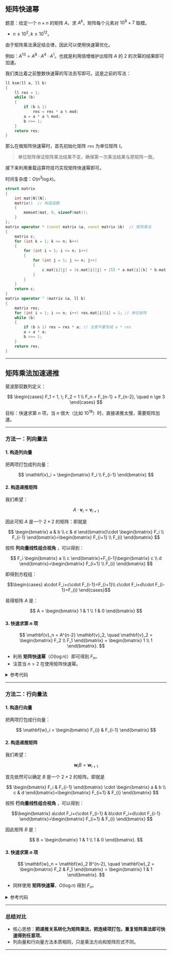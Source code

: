 ## 矩阵快速幂

题意：给定一个 $n\times n$ 的矩阵 $A$，求 $A^k$。矩阵每个元素对 $10^9+7$ 取模。

- $n\leq 10^2,k\leq 10^{12}$。

由于矩阵乘法满足结合律，因此可以使用快速幂优化。

例如：$A^{13}=A^{8}\cdot A^{4}\cdot A^{1}$。也就是利用倍增维护出矩阵 $A$ 的 $2$ 的次幂的结果即可加速。

我们类比着之前整数快速幂的写法去写即可。这是之前的写法：

```cpp
ll ksm(ll a, ll b)
{
    ll res = 1;
    while (b)
    {
        if (b & 1) 
            res = res * a % mod;
        a = a * a % mod;
        b >>= 1;
    }
    return res;
}
```

那么在做矩阵快速幂时，首先初始化矩阵 `res` 为单位矩阵 $I$。

> 单位矩阵保证矩阵乘法结果不变。确保第一次乘法结果与原矩阵一致。

接下来利用重载运算符技巧实现矩阵快速幂即可。

时间复杂度：$O(n^3\log{k})$。

```cpp
struct matrix
{
    int mat[N][N];
    matrix()  // 构造函数
    {
        memset(mat, 0, sizeof(mat));
    }
};
matrix operator * (const matrix &a, const matrix &b)  // 矩阵乘法
{
    matrix c;
    for (int k = 1; k <= n; k++)
    {
        for (int i = 1; i <= n; i++)
        {
            for (int j = 1; j <= n; j++)
            {
                c.mat[i][j] = (c.mat[i][j] + 1ll * a.mat[i][k] * b.mat[k][j]) % mod;
            }
        }
    }
    return c;
}
matrix operator ^ (matrix &a, ll b)
{
    matrix res;
    for (int i = 1; i <= n; i++) res.mat[i][i] = 1; // 单位矩阵
    while (b)
    {
        if (b & 1) res = res * a; // 注意不要写成 a * res
        a = a * a;
        b >>= 1;
    }
    return res;
}
```

____


## 矩阵乘法加速递推



斐波那契数列定义：

$$
\begin{cases}
F_1 = 1, \; F_2 = 1 \\
F_n = F_{n-1} + F_{n-2}, \quad n \ge 3
\end{cases}
$$

目标：快速求第 $n$ 项，当 $n$ 很大（比如 $10^{18}$）时，直接递推太慢，需要矩阵加速。

---

### **方法一：列向量法**

#### 1. 构造列向量

把两项打包成列向量：

$$
\mathbf{v}_i = 
\begin{bmatrix} F_i \\ F_{i-1} \end{bmatrix}
$$

#### 2. 构造递推矩阵

我们希望：

$$
A\cdot \mathbf{v}_i=\mathbf{v}_{i+1}
$$

因此可知 $A$ 是一个 $2\times 2$ 的矩阵：即就是

$$
\begin{bmatrix} a & b \\ c & d \end{bmatrix}\cdot \begin{bmatrix} F_i \\ F_{i-1} \end{bmatrix}=\begin{bmatrix} F_{i+1} \\ F_{i} \end{bmatrix}
$$

按照 **列向量线性组合视角** ，可以得到：

$$
F_i \begin{bmatrix} a \\ c \end{bmatrix}+F_{i-1}\begin{bmatrix} c \\ d \end{bmatrix}=\begin{bmatrix} F_{i+1} \\ F_{i} \end{bmatrix}
$$

即得到方程组：

$$\begin{cases}
a\cdot F_i+c\cdot F_{i-1}=F_{i+1}\\
c\cdot F_i+d\cdot F_{i-1}=F_{i}
\end{cases}$$

易得矩阵 $A$ 是：

$$
A = \begin{bmatrix} 1 & 1 \\ 1 & 0 \end{bmatrix}
$$



#### 3. 快速求第 $n$ 项

$$
\mathbf{v}_n = A^{n-2} \mathbf{v}_2, \quad 
\mathbf{v}_2 = \begin{bmatrix} F_2 \\ F_1 \end{bmatrix} = \begin{bmatrix} 1 \\ 1 \end{bmatrix}.
$$

* 利用 **矩阵快速幂**（$O(\log n)$）即可得到 $F_n$。
* 注意当 $n>2$ 在使用矩阵快速幂。




<details>

<summary>参考代码</summary>

```cpp
#include <bits/stdc++.h>

using namespace std;
using ll = long long;
constexpr int mod = 1e9 + 7;
ll n;
struct matrix
{
    int mat[3][3];
    matrix()  // 构造函数
    {
        memset(mat, 0, sizeof(mat));
    }
};
matrix operator * (const matrix &a, const matrix &b)  // 矩阵乘法
{
    matrix c;
    for (int k = 1; k <= 2; k++)
    {
        for (int i = 1; i <= 2; i++)
        {
            for (int j = 1; j <= 2; j++)
            {
                c.mat[i][j] = (c.mat[i][j] + 1ll * a.mat[i][k] * b.mat[k][j]) % mod;
            }
        }
    }
    return c;
}
matrix operator ^ (matrix &a, ll b)
{
    matrix res;
    for (int i = 1; i <= 2; i++) res.mat[i][i] = 1; // 单位矩阵
    while (b)
    {
        if (b & 1) res = res * a; // 注意不要写成 a * res
        a = a * a;
        b >>= 1;
    }
    return res;
}
int main()
{
    ios::sync_with_stdio(false), cin.tie(0);
    cin >> n;
    if (n <= 2)
    {
        cout << 1;
        return 0;
    }
    matrix F;
    F.mat[1][1] = F.mat[2][1] = 1; // 列向量
    matrix a;
    a.mat[1][1] = a.mat[1][2] = a.mat[2][1] = 1; // 转移矩阵
    a = a ^ (n - 2);
    a = a * F;
    cout << a.mat[1][1];
    return 0;
}
```


</details>



---

### **方法二：行向量法**

#### 1. 构造行向量

把两项打包成行向量：

$$
\mathbf{w}_i = \begin{bmatrix} F_{i} & F_{i-1} \end{bmatrix}
$$

#### 2. 构造递推矩阵

我们希望：

$$
\mathbf{w}_i B=\mathbf{w}_{i+1}
$$

首先依然可以确定 $B$ 是一个 $2\times 2$ 的矩阵。即就是

$$
 \begin{bmatrix} F_i & F_{i-1} \end{bmatrix} \cdot \begin{bmatrix} a & b \\ c & d \end{bmatrix}=\begin{bmatrix} F_{i+1} & F_{i} \end{bmatrix}
$$

按照 **行向量线性组合视角** ，可以得到：


$$\begin{bmatrix}
a\cdot F_i+c\cdot F_{i-1} & b\cdot F_i+d\cdot F_{i-1}
\end{bmatrix}=\begin{bmatrix} F_{i+1} & F_{i} \end{bmatrix}
$$



因此矩阵 $B$ 是：

$$
B = \begin{bmatrix} 1 & 1 \\ 1 & 0 \end{bmatrix}.
$$



#### 3. 快速求第 $n$ 项

$$
\mathbf{w}_n = \mathbf{w}_2 B^{n-2}, \quad 
\mathbf{w}_2 = \begin{bmatrix} F_2 & F_1 \end{bmatrix} = \begin{bmatrix} 1 & 1 \end{bmatrix}.
$$

* 同样使用 **矩阵快速幂**，$O(\log n)$ 得到 $F_n$。



<details>

<summary>参考代码</summary>

```cpp
#include <bits/stdc++.h>

using namespace std;
using ll = long long;
constexpr int mod = 1e9 + 7;
ll n;
struct matrix
{
    int mat[3][3];
    matrix()  // 构造函数
    {
        memset(mat, 0, sizeof(mat));
    }
};
matrix operator * (const matrix &a, const matrix &b)  // 矩阵乘法
{
    matrix c;
    for (int k = 1; k <= 2; k++)
    {
        for (int i = 1; i <= 2; i++)
        {
            for (int j = 1; j <= 2; j++)
            {
                c.mat[i][j] = (c.mat[i][j] + 1ll * a.mat[i][k] * b.mat[k][j]) % mod;
            }
        }
    }
    return c;
}
matrix operator ^ (matrix &a, ll b)
{
    matrix res;
    for (int i = 1; i <= 2; i++) res.mat[i][i] = 1; // 单位矩阵
    while (b)
    {
        if (b & 1) res = res * a; // 注意不要写成 a * res
        a = a * a;
        b >>= 1;
    }
    return res;
}
int main()
{
    ios::sync_with_stdio(false), cin.tie(0);
    cin >> n;
    if (n <= 2)
    {
        cout << 1;
        return 0;
    }
    matrix F;
    F.mat[1][1] = F.mat[1][2] = 1; // 行向量
    matrix a;
    a.mat[1][1] = a.mat[1][2] = a.mat[2][1] = 1; // 转移矩阵
    a = a ^ (n - 2);
    a = F * a;
    cout << a.mat[1][1];
    return 0;
}
```



</details>


---

### **总结对比**

* 核心思想：**把递推关系转化为矩阵乘法，把连续项打包，重复矩阵乘法即可快速得到任意项**。
* 列向量和行向量方法本质相同，只是乘法方向和矩阵形式不同。

---


